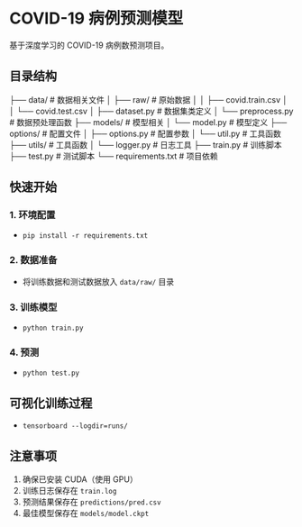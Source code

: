 # COVID-19 病例预测模型

基于深度学习的 COVID-19 病例数预测项目。

## 目录结构

├── data/                   # 数据相关文件
│ ├── raw/ # 原始数据
│ │ ├── covid.train.csv
│ │ └── covid.test.csv
│ ├── dataset.py # 数据集类定义
│ └── preprocess.py # 数据预处理函数
├── models/ # 模型相关
│ └── model.py # 模型定义
├── options/ # 配置文件
│ ├── options.py # 配置参数
│ └── util.py # 工具函数
├── utils/ # 工具函数
│ └── logger.py # 日志工具
├── train.py # 训练脚本
├── test.py # 测试脚本
└── requirements.txt # 项目依赖

## 快速开始

### 1. 环境配置
- `pip install -r requirements.txt`

### 2. 数据准备

- 将训练数据和测试数据放入 `data/raw/` 目录

### 3. 训练模型

- `python train.py`  

### 4. 预测 

- `python test.py` 

## 可视化训练过程

- `tensorboard --logdir=runs/`  

## 注意事项

1. 确保已安装 CUDA（使用 GPU）
2. 训练日志保存在 `train.log`
3. 预测结果保存在 `predictions/pred.csv`
4. 最佳模型保存在 `models/model.ckpt`

